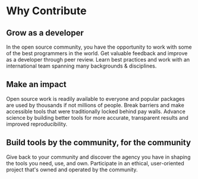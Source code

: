 # Why Contribute

## Grow as a developer

In the open source community, you have the opportunity to work with some of the best programmers in the world. Get valuable feedback and improve as a developer through peer review. Learn best practices and work with an international team spanning many backgrounds & disciplines.

## Make an impact

Open source work is readily available to everyone and popular packages are used by thousands if not millions of people. Break barriers and make accessible tools that were traditionally locked behind pay walls. Advance science by building better tools for more accurate, transparent results and improved reproducibility.

## Build tools by the community, for the community

Give back to your community and discover the agency you have in shaping the tools you need, use, and own. Participate in an ethical, user-oriented project that's owned and operated by the community.
